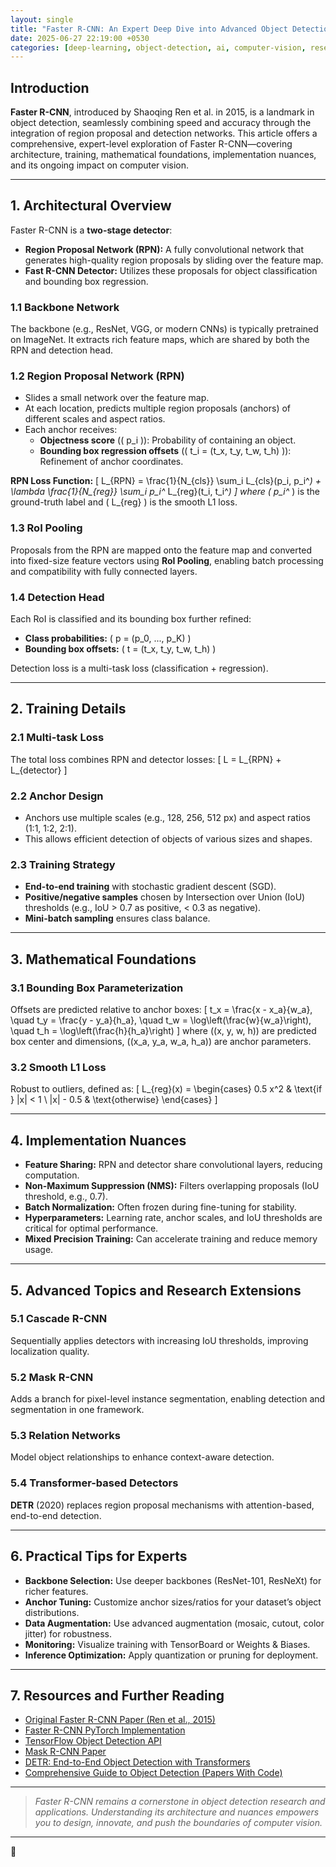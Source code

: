 ```yaml
---
layout: single
title: "Faster R-CNN: An Expert Deep Dive into Advanced Object Detection"
date: 2025-06-27 22:19:00 +0530
categories: [deep-learning, object-detection, ai, computer-vision, research]
---
```


## Introduction

**Faster R-CNN**, introduced by Shaoqing Ren et al. in 2015, is a landmark in object detection, seamlessly combining speed and accuracy through the integration of region proposal and detection networks. This article offers a comprehensive, expert-level exploration of Faster R-CNN—covering architecture, training, mathematical foundations, implementation nuances, and its ongoing impact on computer vision.

---

## 1. Architectural Overview

Faster R-CNN is a **two-stage detector**:

- **Region Proposal Network (RPN):** A fully convolutional network that generates high-quality region proposals by sliding over the feature map.
- **Fast R-CNN Detector:** Utilizes these proposals for object classification and bounding box regression.

### 1.1 Backbone Network

The backbone (e.g., ResNet, VGG, or modern CNNs) is typically pretrained on ImageNet. It extracts rich feature maps, which are shared by both the RPN and detection head.

### 1.2 Region Proposal Network (RPN)

- Slides a small network over the feature map.
- At each location, predicts multiple region proposals (anchors) of different scales and aspect ratios.
- Each anchor receives:
  - **Objectness score** (\( p_i \)): Probability of containing an object.
  - **Bounding box regression offsets** (\( t_i = (t_x, t_y, t_w, t_h) \)): Refinement of anchor coordinates.

**RPN Loss Function:**
\[
L_{RPN} = \frac{1}{N_{cls}} \sum_i L_{cls}(p_i, p_i^*) + \lambda \frac{1}{N_{reg}} \sum_i p_i^* L_{reg}(t_i, t_i^*)
\]
where \( p_i^* \) is the ground-truth label and \( L_{reg} \) is the smooth L1 loss.

### 1.3 RoI Pooling

Proposals from the RPN are mapped onto the feature map and converted into fixed-size feature vectors using **RoI Pooling**, enabling batch processing and compatibility with fully connected layers.

### 1.4 Detection Head

Each RoI is classified and its bounding box further refined:
- **Class probabilities:** \( p = (p_0, ..., p_K) \)
- **Bounding box offsets:** \( t = (t_x, t_y, t_w, t_h) \)

Detection loss is a multi-task loss (classification + regression).

---

## 2. Training Details

### 2.1 Multi-task Loss

The total loss combines RPN and detector losses:
\[
L = L_{RPN} + L_{detector}
\]

### 2.2 Anchor Design

- Anchors use multiple scales (e.g., 128, 256, 512 px) and aspect ratios (1:1, 1:2, 2:1).
- This allows efficient detection of objects of various sizes and shapes.

### 2.3 Training Strategy

- **End-to-end training** with stochastic gradient descent (SGD).
- **Positive/negative samples** chosen by Intersection over Union (IoU) thresholds (e.g., IoU > 0.7 as positive, < 0.3 as negative).
- **Mini-batch sampling** ensures class balance.

---

## 3. Mathematical Foundations

### 3.1 Bounding Box Parameterization

Offsets are predicted relative to anchor boxes:
\[
t_x = \frac{x - x_a}{w_a}, \quad t_y = \frac{y - y_a}{h_a}, \quad t_w = \log\left(\frac{w}{w_a}\right), \quad t_h = \log\left(\frac{h}{h_a}\right)
\]
where \((x, y, w, h)\) are predicted box center and dimensions, \((x_a, y_a, w_a, h_a)\) are anchor parameters.

### 3.2 Smooth L1 Loss

Robust to outliers, defined as:
\[
L_{reg}(x) = 
\begin{cases}
0.5 x^2 & \text{if } |x| < 1 \\
|x| - 0.5 & \text{otherwise}
\end{cases}
\]

---

## 4. Implementation Nuances

- **Feature Sharing:** RPN and detector share convolutional layers, reducing computation.
- **Non-Maximum Suppression (NMS):** Filters overlapping proposals (IoU threshold, e.g., 0.7).
- **Batch Normalization:** Often frozen during fine-tuning for stability.
- **Hyperparameters:** Learning rate, anchor scales, and IoU thresholds are critical for optimal performance.
- **Mixed Precision Training:** Can accelerate training and reduce memory usage.

---

## 5. Advanced Topics and Research Extensions

### 5.1 Cascade R-CNN

Sequentially applies detectors with increasing IoU thresholds, improving localization quality.

### 5.2 Mask R-CNN

Adds a branch for pixel-level instance segmentation, enabling detection and segmentation in one framework.

### 5.3 Relation Networks

Model object relationships to enhance context-aware detection.

### 5.4 Transformer-based Detectors

**DETR** (2020) replaces region proposal mechanisms with attention-based, end-to-end detection.

---

## 6. Practical Tips for Experts

- **Backbone Selection:** Use deeper backbones (ResNet-101, ResNeXt) for richer features.
- **Anchor Tuning:** Customize anchor sizes/ratios for your dataset’s object distributions.
- **Data Augmentation:** Use advanced augmentation (mosaic, cutout, color jitter) for robustness.
- **Monitoring:** Visualize training with TensorBoard or Weights & Biases.
- **Inference Optimization:** Apply quantization or pruning for deployment.

---

## 7. Resources and Further Reading

- [Original Faster R-CNN Paper (Ren et al., 2015)](https://arxiv.org/abs/1506.01497)
- [Faster R-CNN PyTorch Implementation](https://github.com/jwyang/faster-rcnn.pytorch)
- [TensorFlow Object Detection API](https://github.com/tensorflow/models/tree/master/research/object_detection)
- [Mask R-CNN Paper](https://arxiv.org/abs/1703.06870)
- [DETR: End-to-End Object Detection with Transformers](https://arxiv.org/abs/2005.12872)
- [Comprehensive Guide to Object Detection (Papers With Code)](https://paperswithcode.com/method/faster-r-cnn)

---

> *Faster R-CNN remains a cornerstone in object detection research and applications. Understanding its architecture and nuances empowers you to design, innovate, and push the boundaries of computer vision.*

---
🚀

